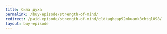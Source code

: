 ```yaml
---
title: Сила духа
permalink: /buy-episode/strength-of-mind/
redirect: /paid-episode/strength-of-mind/cldkagheap92mkuank8chtql098/
layout: buy-episode
---
```

